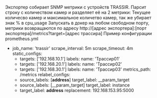 Экспортер собирает SNMP метрики с устройств TRASSIR.
Парсит строку с количеством камер и разделяет её на 2 метрики: Текущее количесво камер и максимальное количетво камер, так же убирает знак % в cpu_usage 
Запускать в докер на любом свободном порту, метрики возвращаются по адресу http://[адрес экспортера]:[порт экспортера]/metrics?target=[адрес трассира]
Пример конфигурации prometheus.yml


- job_name: 'trassir'
  scrape_interval: 5m
  scrape_timeout: 4m
  static_configs:
    - targets: ['192.168.10.1']
      labels:
        name: 'Трассир01'
    - targets: ['192.168.20.1']
      labels:
        name: 'Трассир02'
    - targets: ['192.168.30.1']
      labels:
        name: 'Трассир03'
  metrics_path: /metrics
  relabel_configs:
    - source_labels: [__address__]
      target_label: __param_target
    - source_labels: [__param_target]
      target_label: instance
    - target_label: __address__
      replacement: 192.168.153.95:5000
